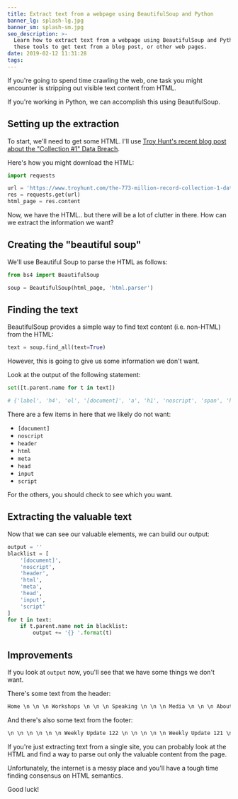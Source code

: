 ```yaml
---
title: Extract text from a webpage using BeautifulSoup and Python
banner_lg: splash-lg.jpg
banner_sm: splash-sm.jpg
seo_description: >-
  Learn how to extract text from a webpage using BeautifulSoup and Python. Use
  these tools to get text from a blog post, or other web pages.
date: 2019-02-12 11:31:28
tags:
---
```



If you're going to spend time crawling the web, one task you might encounter is stripping out visible text content from HTML.

If you're working in Python, we can accomplish this using BeautifulSoup.

## Setting up the extraction

To start, we'll need to get some HTML. I'll use [Troy Hunt's recent blog post about the "Collection #1" Data Breach](https://www.troyhunt.com/the-773-million-record-collection-1-data-reach/).

Here's how you might download the HTML:

```python
import requests

url = 'https://www.troyhunt.com/the-773-million-record-collection-1-data-reach/'
res = requests.get(url)
html_page = res.content
```

Now, we have the HTML.. but there will be a lot of clutter in there. How can we extract the information we want?


## Creating the "beautiful soup"

We'll use Beautiful Soup to parse the HTML as follows:

```python
from bs4 import BeautifulSoup

soup = BeautifulSoup(html_page, 'html.parser')
```


## Finding the text

BeautifulSoup provides a simple way to find text content (i.e. non-HTML) from the HTML:

```python
text = soup.find_all(text=True)
```

However, this is going to give us some information we don't want.  

Look at the output of the following statement:

```python
set([t.parent.name for t in text])

# {'label', 'h4', 'ol', '[document]', 'a', 'h1', 'noscript', 'span', 'header', 'ul', 'html', 'section', 'article', 'em', 'meta', 'title', 'body', 'aside', 'footer', 'div', 'form', 'nav', 'p', 'head', 'link', 'strong', 'h6', 'br', 'li', 'h3', 'h5', 'input', 'blockquote', 'main', 'script', 'figure'}
```

There are a few items in here that we likely do not want:

- `[document]`
- `noscript`
- `header`
- `html`
- `meta`
- `head`
- `input`
- `script`

For the others, you should check to see which you want.


## Extracting the valuable text

Now that we can see our valuable elements, we can build our output:

```python
output = ''
blacklist = [
	'[document]',
	'noscript',
	'header',
	'html',
	'meta',
	'head', 
	'input',
	'script'
]
for t in text:
	if t.parent.name not in blacklist:
		output += '{} '.format(t)
```


## Improvements

If you look at `output` now, you'll see that we have some things we don't want.

There's some text from the header:

```html
Home \n \n \n Workshops \n \n \n Speaking \n \n \n Media \n \n \n About \n \n \n Contact \n \n \n Sponsor \n \n \n \n \n \n \n \n \n \n \n \n \n \n \n \n \n \n \n \n \n \n \n \n \n   \n \n \n \n Sponsored by:
```

And there's also some text from the footer:

```html
\n \n \n \n \n \n Weekly Update 122 \n \n \n \n \n Weekly Update 121 \n \n \n \n \n \n \n \n Subscribe  \n \n \n \n \n \n \n \n \n \n Subscribe Now! \n \n \n \n \r\n            Send new blog posts: \n   daily \n   weekly \n \n \n \n Hey, just quickly confirm you\'re not a robot: \n  Submitting... \n Got it! Check your email, click the confirmation link I just sent you and we\'re done. \n \n \n \n \n \n \n \n Copyright 2019, Troy Hunt \n This work is licensed under a  Creative Commons Attribution 4.0 International License . In other words, share generously but provide attribution. \n \n \n Disclaimer \n Opinions expressed here are my own and may not reflect those of people I work with, my mates, my wife, the kids etc. Unless I\'m quoting someone, they\'re just my own views. \n \n \n Published with Ghost \n This site runs entirely on  Ghost  and is made possible thanks to their kind support. Read more about  why I chose to use Ghost . \n \n \n \n \n \n \n \n \n \n \n \n \n \n \n \n \n \n \n \n \n \n \n \n \n \n   \n \n \n \n \n '
```

If you're just extracting text from a single site, you can probably look at the HTML and find a way to parse out only the valuable content from the page.

Unfortunately, the internet is a messy place and you'll have a tough time finding consensus on HTML semantics.

Good luck!